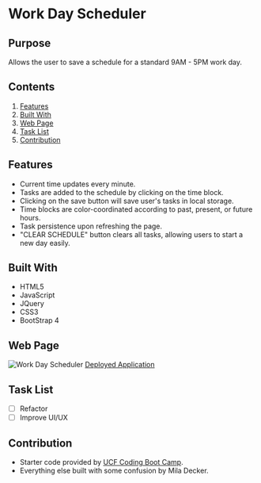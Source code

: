 # Work Day Scheduler
## Purpose
Allows the user to save a schedule for a standard 9AM - 5PM work day.

## Contents
1. [Features](#features)
2. [Built With](#built-with)
3. [Web Page](#web-page)
4. [Task List](#task-list)
5. [Contribution](#contribution)

## Features
* Current time updates every minute.
* Tasks are added to the schedule by clicking on the time block.
* Clicking on the save button will save user's tasks in local storage.
* Time blocks are color-coordinated according to past, present, or future hours.
* Task persistence upon refreshing the page.
* "CLEAR SCHEDULE" button clears all tasks, allowing users to start a new day easily.

## Built With
* HTML5
* JavaScript
* JQuery 
* CSS3
* BootStrap 4

## Web Page
![Work Day Scheduler](./images/screenshot.png)
[Deployed Application](https://deckiedevs.github.io/scheduler/)

## Task List
- [ ] Refactor
- [ ] Improve UI/UX

## Contribution
* Starter code provided by [UCF Coding Boot Camp](https://github.com/coding-boot-camp/super-disco).
* Everything else built with some confusion by Mila Decker.